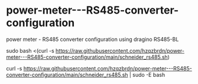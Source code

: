 # power-meter---RS485-converter-configuration
power meter - RS485 converter configuration using dragino RS485-BL


sudo bash <(curl -s https://raw.githubusercontent.com/hzqzbrdn/power-meter---RS485-converter-configuration/main/schneider_rs485.sh)

curl -s https://raw.githubusercontent.com/hzqzbrdn/power-meter---RS485-converter-configuration/main/schneider_rs485.sh | sudo -E bash


